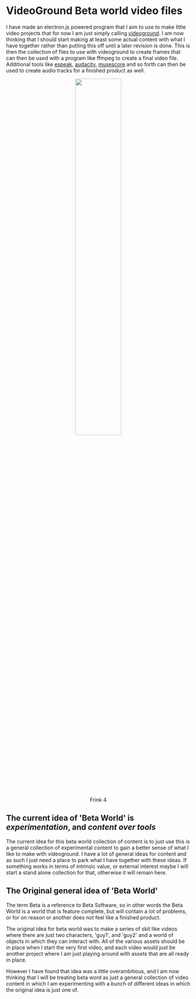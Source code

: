# VideoGround Beta world video files

I have made an electron.js powered program that I aim to use to make little video projects that for now I am just simply calling [videoground](https://github.com/dustinpfister/videoground). I am now thinking that I should start making at least some actual content with what I have together rather than putting this off until a later revision is done. This is then the collection of files to use with videoground to create frames that can then be used with a program like ffmpeg to create a final video file. Additional tools like [espeak](https://en.wikipedia.org/wiki/ESpeak), [audacity](https://en.wikipedia.org/wiki/Audacity_%28audio_editor%29), [musescore](https://en.wikipedia.org/wiki/MuseScore) and so forth can then be used to create audio tracks for a finished product as well.


<div align="center">
    <a href="https://www.youtube.com/watch?v=67j1q73byqc">
        <img src="https://img.youtube.com/vi/67j1q73byqc/0.jpg" style="width:50%;">
    </a><br>
    <p>
        Frink 4
    </p>
</div>

## The current idea of 'Beta World' is _experimentation_, and _content over tools_

The current idea for this beta world collection of content is to just use this is a general collection of experimental content to gain a better sense of what I like to make with videoground. I have a lot of general ideas for content and as such I just need a place to park what I have together with these ideas. If something works in terms of intrinsic value, or external interest maybe I will start a stand alone collection for that, otherwise it will remain here.

## The Original general idea of 'Beta World'

The term Beta is a reference to Beta Software, so in other words the Beta World is a world that is feature complete, but will contain a lot of problems, or for on reason or another does not feel like a finished product. 

The original idea for beta world was to make a series of skit like videos where there are just two characters, 'guy1', and 'guy2' and a world of objects in which they can interact with. All of the various assets should be in place when I start the very first video, and each video would just be another project where I am just playing around with assets that are all ready in place. 

However I have found that idea was a little overambitious, and I am now thinking that I will be treating beta word as just a general collection of video content in which I am experimenting with a bunch of different ideas in which the original idea is just one of.
